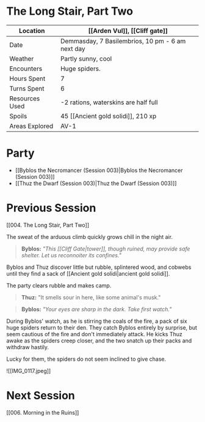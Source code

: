 # The Long Stair, Part Two

| Location | [[Arden Vul]], [[Cliff gate]] |
| - | - |
| Date | Demmasday, 7 Basilembrios, 10 pm - 6 am next day |
| Weather | Partly sunny, cool |
| Encounters | Huge spiders. |
| Hours Spent | 7 |
| Turns Spent | 6 |
| Resources Used | -2 rations, waterskins are half full |
| Spoils | 45 [[Ancient gold solidi]], 210 xp |
| Areas Explored | AV-1 |


# Party
- [[Byblos the Necromancer (Session 003)|Byblos the Necromancer (Session 003)]]
- [[Thuz the Dwarf (Session 003)|Thuz the Dwarf (Session 003)]]

# Previous Session
[[004. The Long Stair, Part Two]]

The sweat of the arduous climb quickly grows chill in the night air.
> **Byblos:** *"This [[Cliff Gate|tower]], though ruined, may provide safe shelter. Let us reconnoiter its confines."*

Byblos and Thuz discover little but rubble, splintered wood, and cobwebs until they find a sack of [[Ancient gold solidi|ancient gold solidi]].

The party clears rubble and makes camp.
> **Thuz:** "It smells sour in here, like some animal's musk."

> **Byblos:** *"Your eyes are sharp in the dark. Take first watch."*

During Byblos' watch, as he is stirring the coals of the fire, a pack of six huge spiders return to their den. They catch Byblos entirely by surprise, but seem cautious of the fire and don't immediately attack. He kicks Thuz awake as the spiders creep closer, and the two snatch up their packs and withdraw hastily.

Lucky for them, the spiders do not seem inclined to give chase.

![[IMG_0117.jpeg]]

# Next Session
[[006. Morning in the Ruins]]